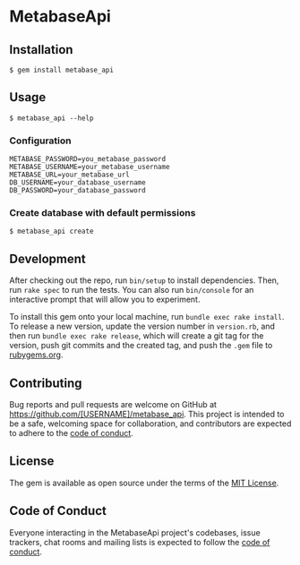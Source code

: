 # MetabaseApi

## Installation

    $ gem install metabase_api

## Usage

    $ metabase_api --help

### Configuration
```
METABASE_PASSWORD=you_metabase_password 
METABASE_USERNAME=your_metabase_username  
METABASE_URL=your_metabase_url 
DB_USERNAME=your_database_username  
DB_PASSWORD=your_database_password
```

### Create database with default permissions

    $ metabase_api create

## Development

After checking out the repo, run `bin/setup` to install dependencies. Then, run `rake spec` to run the tests. You can also run `bin/console` for an interactive prompt that will allow you to experiment.

To install this gem onto your local machine, run `bundle exec rake install`. To release a new version, update the version number in `version.rb`, and then run `bundle exec rake release`, which will create a git tag for the version, push git commits and the created tag, and push the `.gem` file to [rubygems.org](https://rubygems.org).

## Contributing

Bug reports and pull requests are welcome on GitHub at https://github.com/[USERNAME]/metabase_api. This project is intended to be a safe, welcoming space for collaboration, and contributors are expected to adhere to the [code of conduct](https://github.com/[USERNAME]/metabase_api/blob/master/CODE_OF_CONDUCT.md).

## License

The gem is available as open source under the terms of the [MIT License](https://opensource.org/licenses/MIT).

## Code of Conduct

Everyone interacting in the MetabaseApi project's codebases, issue trackers, chat rooms and mailing lists is expected to follow the [code of conduct](https://github.com/[USERNAME]/metabase_api/blob/master/CODE_OF_CONDUCT.md).
